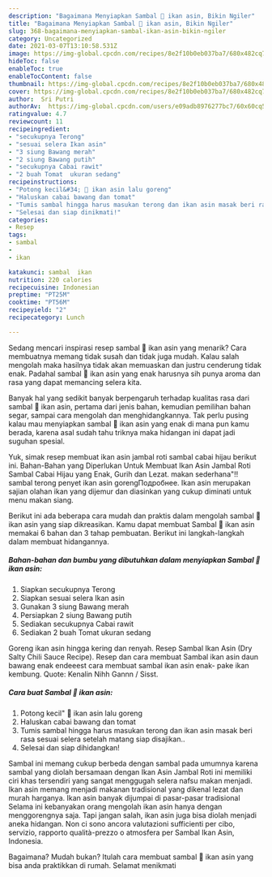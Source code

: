 ```yaml
---
description: "Bagaimana Menyiapkan Sambal 🍆 ikan asin, Bikin Ngiler"
title: "Bagaimana Menyiapkan Sambal 🍆 ikan asin, Bikin Ngiler"
slug: 368-bagaimana-menyiapkan-sambal-ikan-asin-bikin-ngiler
category: Uncategorized
date: 2021-03-07T13:10:58.531Z
image: https://img-global.cpcdn.com/recipes/8e2f10b0eb037ba7/680x482cq70/sambal-ikan-asin-foto-resep-utama.jpg
hideToc: false
enableToc: true
enableTocContent: false
thumbnail: https://img-global.cpcdn.com/recipes/8e2f10b0eb037ba7/680x482cq70/sambal-ikan-asin-foto-resep-utama.jpg
cover: https://img-global.cpcdn.com/recipes/8e2f10b0eb037ba7/680x482cq70/sambal-ikan-asin-foto-resep-utama.jpg
author:  Sri Putri
authorAv:  https://img-global.cpcdn.com/users/e09adb8976277bc7/60x60cq50/avatar.jpg
ratingvalue: 4.7
reviewcount: 11
recipeingredient:
- "secukupnya Terong"
- "sesuai selera Ikan asin"
- "3 siung Bawang merah"
- "2 siung Bawang putih"
- "secukupnya Cabai rawit"
- "2 buah Tomat  ukuran sedang"
recipeinstructions:
- "Potong kecil&#34; 🍆 ikan asin lalu goreng"
- "Haluskan cabai bawang dan tomat"
- "Tumis sambal hingga harus masukan terong dan ikan asin masak beri rasa sesuai selera setelah matang siap disajikan.."
- "Selesai dan siap dinikmati!"
categories:
- Resep
tags:
- sambal
- 
- ikan

katakunci: sambal  ikan 
nutrition: 220 calories
recipecuisine: Indonesian
preptime: "PT25M"
cooktime: "PT56M"
recipeyield: "2"
recipecategory: Lunch

---
```



Sedang mencari inspirasi resep sambal 🍆 ikan asin yang menarik? Cara membuatnya memang tidak susah dan tidak juga mudah. Kalau salah mengolah maka hasilnya tidak akan memuaskan dan justru cenderung tidak enak. Padahal sambal 🍆 ikan asin yang enak harusnya sih punya aroma dan rasa yang dapat memancing selera kita.


Banyak hal yang sedikit banyak berpengaruh terhadap kualitas rasa dari sambal 🍆 ikan asin, pertama dari jenis bahan, kemudian pemilihan bahan segar, sampai cara mengolah dan menghidangkannya. Tak perlu pusing kalau mau menyiapkan sambal 🍆 ikan asin yang enak di mana pun kamu berada, karena asal sudah tahu triknya maka hidangan ini dapat jadi suguhan spesial.

Yuk, simak resep membuat ikan asin jambal roti sambal cabai hijau berikut ini. Bahan-Bahan yang Diperlukan Untuk Membuat Ikan Asin Jambal Roti Sambal Cabai Hijau yang Enak, Gurih dan Lezat. makan sederhana&#34;!! sambal terong penyet ikan asin gorengПодробнее. Ikan asin merupakan sajian olahan ikan yang dijemur dan diasinkan yang cukup diminati untuk menu makan siang.


Berikut ini ada beberapa cara mudah dan praktis dalam mengolah sambal 🍆 ikan asin yang siap dikreasikan. Kamu dapat membuat Sambal 🍆 ikan asin memakai 6 bahan dan 3 tahap pembuatan. Berikut ini langkah-langkah dalam membuat hidangannya.

<!--inarticleads1-->

##### Bahan-bahan dan bumbu yang dibutuhkan dalam menyiapkan Sambal 🍆 ikan asin:

1. Siapkan secukupnya Terong
1. Siapkan sesuai selera Ikan asin
1. Gunakan 3 siung Bawang merah
1. Persiapkan 2 siung Bawang putih
1. Sediakan secukupnya Cabai rawit
1. Sediakan 2 buah Tomat  ukuran sedang


Goreng ikan asin hingga kering dan renyah. Resep Sambal Ikan Asin (Dry Salty Chili Sauce Recipe). Resep dan cara membuat Sambal ikan asin daun bawang enak endeeest cara membuat sambal ikan asin enak- pake ikan kembung. Quote: Kenalin Nihh Gannn / Sisst. 

<!--inarticleads2-->

##### Cara buat Sambal 🍆 ikan asin:

1. Potong kecil&#34; 🍆 ikan asin lalu goreng
1. Haluskan cabai bawang dan tomat
1. Tumis sambal hingga harus masukan terong dan ikan asin masak beri rasa sesuai selera setelah matang siap disajikan..
1. Selesai dan siap dihidangkan!

Sambal ini memang cukup berbeda dengan sambal pada umumnya karena sambal yang diolah bersamaan dengan Ikan Asin Jambal Roti ini memiliki ciri khas tersendiri yang sangat menggugah selera nafsu makan menjadi. Ikan asin memang menjadi makanan tradisional yang dikenal lezat dan murah harganya. Ikan asin banyak dijumpai di pasar-pasar tradisional Selama ini kebanyakan orang mengolah ikan asin hanya dengan menggorengnya saja. Tapi jangan salah, ikan asin juga bisa diolah menjadi aneka hidangan. Non ci sono ancora valutazioni sufficienti per cibo, servizio, rapporto qualità-prezzo o atmosfera per Sambal Ikan Asin, Indonesia. 

Bagaimana? Mudah bukan? Itulah cara membuat sambal 🍆 ikan asin yang bisa anda praktikkan di rumah. Selamat menikmati
